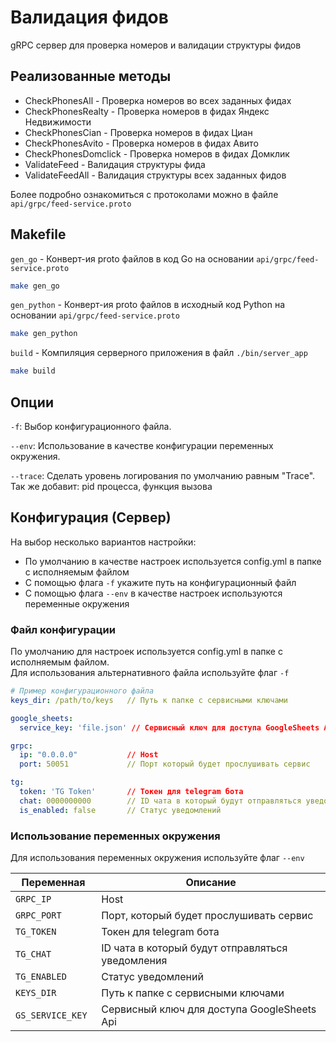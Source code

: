 # Валидация фидов

gRPC сервер для проверка номеров и валидации структуры фидов

## Реализованные методы

* CheckPhonesAll - Проверка номеров во всех заданных фидах
* CheckPhonesRealty - Проверка номеров в фидах Яндекс Недвижимости
* CheckPhonesCian - Проверка номеров в фидах Циан
* CheckPhonesAvito - Проверка номеров в фидах Авито
* CheckPhonesDomclick - Проверка номеров в фидах Домклик
* ValidateFeed - Валидация структуры фида
* ValidateFeedAll - Валидация структуры всех заданных фидов

Более подробно ознакомиться с протоколами можно в файле `api/grpc/feed-service.proto`

## Makefile

`gen_go` - Конверт-ия proto файлов в код Go на основании `api/grpc/feed-service.proto`

```bash
make gen_go
```

`gen_python` - Конверт-ия proto файлов в исходный код Python на основании `api/grpc/feed-service.proto`

```bash
make gen_python
```

`build` - Компиляция серверного приложения в файл `./bin/server_app`

```bash
make build
```

## Опции

`-f`: Выбор конфигурационного файла.

`--env`: Использование в качестве конфигурации переменных окружения.

`--trace`: Сделать уровень логирования по умолчанию равным "Trace". Так же добавит: pid процесса, функция вызова

## Конфигурация (Сервер)

На выбор несколько вариантов настройки:

* По умолчанию в качестве настроек используется config.yml в папке с исполняемым файлом
* С помощью флага `-f` укажите путь на конфигурационный файл
* С помощью флага `--env` в качестве настроек используются переменные окружения

### Файл конфигурации

По умолчанию для настроек используется config.yml в папке с исполняемым файлом.  
Для использования альтернативного файла используйте флаг `-f`

```yaml
# Пример конфигурационного файла
keys_dir: /path/to/keys   // Путь к папке с сервисными ключами

google_sheets:
  service_key: 'file.json' // Сервисный ключ для доступа GoogleSheets Api

grpc:
  ip: "0.0.0.0"           // Host
  port: 50051             // Порт который будет прослушивать сервис

tg:
  token: 'TG Token'       // Токен для telegram бота
  chat: 0000000000        // ID чата в который будут отправляться уведомления
  is_enabled: false       // Статус уведомлений
```

### Использование переменных окружения

Для использования переменных окружения используйте флаг  `--env`

| Переменная        | Описание                                         |
|-------------------|--------------------------------------------------|
| `GRPC_IP`         | Host                                             |
| `GRPC_PORT`       | Порт, который будет прослушивать сервис          | 
| `TG_TOKEN`        | Токен для telegram бота                          |
| `TG_CHAT`         | ID чата в который будут отправляться уведомления |
| `TG_ENABLED`      | Статус уведомлений                               |
| `KEYS_DIR `       | Путь к папке с сервисными ключами                |
| `GS_SERVICE_KEY ` | Сервисный ключ для доступа GoogleSheets Api      |
